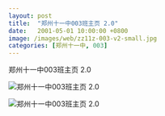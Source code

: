 ```yaml
---
layout: post
title:  "郑州十一中003班主页 2.0"
date:   2001-05-01 10:00:00 +0800
image: /images/web/zz11z-003-v2-small.jpg
categories: [郑州十一中, 003]
---
```


郑州十一中003班主页 2.0

![郑州十一中003班主页 2.0]({{site.baseurl}}/images/web/郑州十一中003班主页V2.png)

![郑州十一中003班主页 2.0]({{site.baseurl}}/images/web/郑州十一中003班主页V2-2.png)


